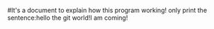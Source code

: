 #It's a document to explain how this program working!
only print the sentence:hello the git world!I am coming!

